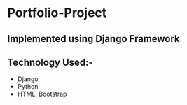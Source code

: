 # Portfolio-Project

## Implemented using Django Framework

## Technology Used:-
* Django 
* Python
* HTML, Bootstrap

